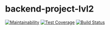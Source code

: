 # backend-project-lvl2
[![Maintainability](https://api.codeclimate.com/v1/badges/4b102018e80368ee72c1/maintainability)](https://codeclimate.com/github/allkas/backend-project-lvl2/maintainability)
[![Test Coverage](https://api.codeclimate.com/v1/badges/4b102018e80368ee72c1/test_coverage)](https://codeclimate.com/github/allkas/backend-project-lvl2/test_coverage)
[![Build Status](https://travis-ci.com/allkas/backend-project-lvl2.svg?branch=master)](https://travis-ci.com/allkas/backend-project-lvl2)
